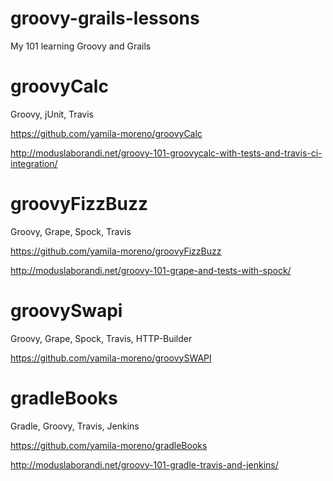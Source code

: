groovy-grails-lessons
=====================

My 101 learning Groovy and Grails

groovyCalc
==========

Groovy, jUnit, Travis

https://github.com/yamila-moreno/groovyCalc

http://moduslaborandi.net/groovy-101-groovycalc-with-tests-and-travis-ci-integration/

groovyFizzBuzz
==============

Groovy, Grape, Spock, Travis

https://github.com/yamila-moreno/groovyFizzBuzz

http://moduslaborandi.net/groovy-101-grape-and-tests-with-spock/

groovySwapi
===========

Groovy, Grape, Spock, Travis, HTTP-Builder

https://github.com/yamila-moreno/groovySWAPI

gradleBooks
===========

Gradle, Groovy, Travis, Jenkins

https://github.com/yamila-moreno/gradleBooks

http://moduslaborandi.net/groovy-101-gradle-travis-and-jenkins/
